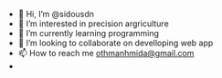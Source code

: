 - 👋 Hi, I’m @sidousdn
- 👀 I’m interested in precision argriculture
- 🌱 I’m currently learning programming
- 💞️ I’m looking to collaborate on develloping  web app
- 📫 How to reach me othmanhmida@gmail.com
- 

<!---
sidousdn/sidousdn is a ✨ special ✨ repository because its `README.md` (this file) appears on your GitHub profile.
You can click the Preview link to take a look at your changes.
--->
